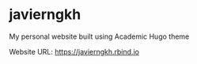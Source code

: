 # javierngkh
My personal website built using Academic Hugo theme

Website URL: https://javierngkh.rbind.io 
